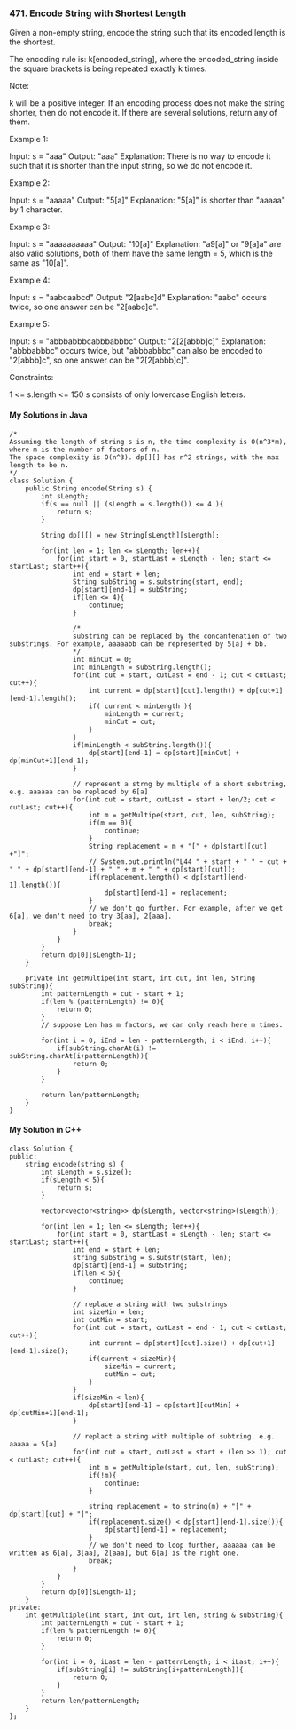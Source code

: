 ### 471. Encode String with Shortest Length

Given a non-empty string, encode the string such that its encoded length is the shortest.

The encoding rule is: k[encoded_string], where the encoded_string inside the square brackets is being repeated exactly k times.

Note:

k will be a positive integer.
If an encoding process does not make the string shorter, then do not encode it. If there are several solutions, return any of them.
 

Example 1:

Input: s = "aaa"
Output: "aaa"
Explanation: There is no way to encode it such that it is shorter than the input string, so we do not encode it.

Example 2:

Input: s = "aaaaa"
Output: "5[a]"
Explanation: "5[a]" is shorter than "aaaaa" by 1 character.

Example 3:

Input: s = "aaaaaaaaaa"
Output: "10[a]"
Explanation: "a9[a]" or "9[a]a" are also valid solutions, both of them have the same length = 5, which is the same as "10[a]".

Example 4:

Input: s = "aabcaabcd"
Output: "2[aabc]d"
Explanation: "aabc" occurs twice, so one answer can be "2[aabc]d".

Example 5:

Input: s = "abbbabbbcabbbabbbc"
Output: "2[2[abbb]c]"
Explanation: "abbbabbbc" occurs twice, but "abbbabbbc" can also be encoded to "2[abbb]c", so one answer can be "2[2[abbb]c]".
 

Constraints:

1 <= s.length <= 150
s consists of only lowercase English letters.


#### My Solutions in Java
```
/*
Assuming the length of string s is n, the time complexity is O(n^3*m), where m is the number of factors of n.
The space complexity is O(n^3). dp[][] has n^2 strings, with the max length to be n.
*/
class Solution {
    public String encode(String s) {
        int sLength;
        if(s == null || (sLength = s.length()) <= 4 ){
            return s;
        }
        
        String dp[][] = new String[sLength][sLength];
        
        for(int len = 1; len <= sLength; len++){
            for(int start = 0, startLast = sLength - len; start <= startLast; start++){
                int end = start + len;
                String subString = s.substring(start, end);
                dp[start][end-1] = subString;
                if(len <= 4){
                    continue;
                }
                
                /*
                substring can be replaced by the concantenation of two substrings. For example, aaaaabb can be represented by 5[a] + bb.
                */
                int minCut = 0;
                int minLength = subString.length();
                for(int cut = start, cutLast = end - 1; cut < cutLast; cut++){
                    int current = dp[start][cut].length() + dp[cut+1][end-1].length();
                    if( current < minLength ){
                        minLength = current;
                        minCut = cut;
                    }
                }
                if(minLength < subString.length()){
                    dp[start][end-1] = dp[start][minCut] + dp[minCut+1][end-1];
                }
                
                // represent a strng by multiple of a short substring, e.g. aaaaaa can be replaced by 6[a]            
                for(int cut = start, cutLast = start + len/2; cut < cutLast; cut++){
                    int m = getMultipe(start, cut, len, subString);
                    if(m == 0){
                        continue;
                    }
                    String replacement = m + "[" + dp[start][cut] +"]";
                    // System.out.println("L44 " + start + " " + cut + " " + dp[start][end-1] + " " + m + " " + dp[start][cut]);
                    if(replacement.length() < dp[start][end-1].length()){
                        dp[start][end-1] = replacement;
                    }
                    // we don't go further. For example, after we get 6[a], we don't need to try 3[aa], 2[aaa].
                    break;
                }
            }
        }
        return dp[0][sLength-1];
    }
    
    private int getMultipe(int start, int cut, int len, String subString){
        int patternLength = cut - start + 1;
        if(len % (patternLength) != 0){
            return 0;
        }
        // suppose Len has m factors, we can only reach here m times.
        
        for(int i = 0, iEnd = len - patternLength; i < iEnd; i++){
            if(subString.charAt(i) != subString.charAt(i+patternLength)){
                return 0;
            }
        }
        
        return len/patternLength;
    }
}
```

#### My Solution in C++
```
class Solution {
public:
    string encode(string s) {
        int sLength = s.size();
        if(sLength < 5){
            return s;
        }
        
        vector<vector<string>> dp(sLength, vector<string>(sLength));
        
        for(int len = 1; len <= sLength; len++){
            for(int start = 0, startLast = sLength - len; start <= startLast; start++){
                int end = start + len;
                string subString = s.substr(start, len);
                dp[start][end-1] = subString;
                if(len < 5){
                    continue;
                }
                
                // replace a string with two substrings
                int sizeMin = len;
                int cutMin = start;
                for(int cut = start, cutLast = end - 1; cut < cutLast; cut++){
                    int current = dp[start][cut].size() + dp[cut+1][end-1].size();
                    if(current < sizeMin){
                        sizeMin = current;
                        cutMin = cut;
                    }
                }
                if(sizeMin < len){
                    dp[start][end-1] = dp[start][cutMin] + dp[cutMin+1][end-1];
                }
                
                // replact a string with multiple of subtring. e.g. aaaaa = 5[a]
                for(int cut = start, cutLast = start + (len >> 1); cut < cutLast; cut++){
                    int m = getMultiple(start, cut, len, subString);
                    if(!m){
                        continue;
                    }
                    
                    string replacement = to_string(m) + "[" + dp[start][cut] + "]";
                    if(replacement.size() < dp[start][end-1].size()){
                        dp[start][end-1] = replacement;
                    }
                    // we don't need to loop further, aaaaaa can be written as 6[a], 3[aa], 2[aaa], but 6[a] is the right one.
                    break;  
                }
            }
        }
        return dp[0][sLength-1];
    }
private:
    int getMultiple(int start, int cut, int len, string & subString){
        int patternLength = cut - start + 1;
        if(len % patternLength != 0){
            return 0;
        }
        
        for(int i = 0, iLast = len - patternLength; i < iLast; i++){
            if(subString[i] != subString[i+patternLength]){
                return 0;
            }
        }
        return len/patternLength;
    }
};
```
